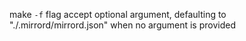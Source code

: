 make `-f` flag accept optional argument, defaulting to "./.mirrord/mirrord.json" when no argument is provided
